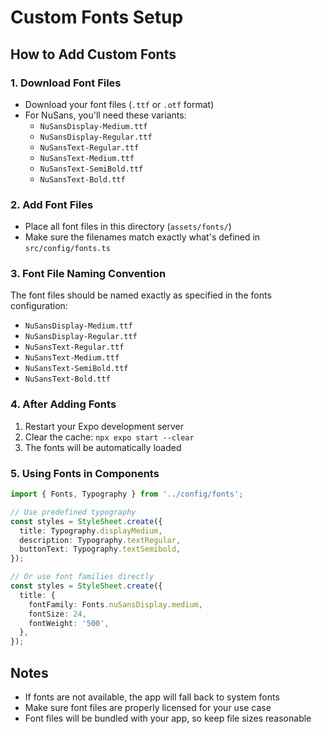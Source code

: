 # Custom Fonts Setup

## How to Add Custom Fonts

### 1. Download Font Files
- Download your font files (`.ttf` or `.otf` format)
- For NuSans, you'll need these variants:
  - `NuSansDisplay-Medium.ttf`
  - `NuSansDisplay-Regular.ttf`
  - `NuSansText-Regular.ttf`
  - `NuSansText-Medium.ttf`
  - `NuSansText-SemiBold.ttf`
  - `NuSansText-Bold.ttf`

### 2. Add Font Files
- Place all font files in this directory (`assets/fonts/`)
- Make sure the filenames match exactly what's defined in `src/config/fonts.ts`

### 3. Font File Naming Convention
The font files should be named exactly as specified in the fonts configuration:
- `NuSansDisplay-Medium.ttf`
- `NuSansDisplay-Regular.ttf`
- `NuSansText-Regular.ttf`
- `NuSansText-Medium.ttf`
- `NuSansText-SemiBold.ttf`
- `NuSansText-Bold.ttf`

### 4. After Adding Fonts
1. Restart your Expo development server
2. Clear the cache: `npx expo start --clear`
3. The fonts will be automatically loaded

### 5. Using Fonts in Components
```typescript
import { Fonts, Typography } from '../config/fonts';

// Use predefined typography
const styles = StyleSheet.create({
  title: Typography.displayMedium,
  description: Typography.textRegular,
  buttonText: Typography.textSemibold,
});

// Or use font families directly
const styles = StyleSheet.create({
  title: {
    fontFamily: Fonts.nuSansDisplay.medium,
    fontSize: 24,
    fontWeight: '500',
  },
});
```

## Notes
- If fonts are not available, the app will fall back to system fonts
- Make sure font files are properly licensed for your use case
- Font files will be bundled with your app, so keep file sizes reasonable
